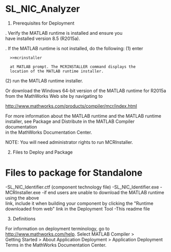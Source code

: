 # SL_NIC_Analyzer
1. Prerequisites for Deployment 

. Verify the MATLAB runtime is installed and ensure you    
  have installed version 8.5 (R2015a).   

. If the MATLAB runtime is not installed, do the following:
  (1) enter
  
      >>mcrinstaller
      
      at MATLAB prompt. The MCRINSTALLER command displays the 
      location of the MATLAB runtime installer.

  (2) run the MATLAB runtime installer.

Or download the Windows 64-bit version of the MATLAB runtime for R2015a 
from the MathWorks Web site by navigating to

   http://www.mathworks.com/products/compiler/mcr/index.html
   
   
For more information about the MATLAB runtime and the MATLAB runtime installer, see 
Package and Distribute in the MATLAB Compiler documentation  
in the MathWorks Documentation Center.    


NOTE: You will need administrator rights to run MCRInstaller. 


2. Files to Deploy and Package

Files to package for Standalone 
================================
-SL_NIC_Identifier.ctf (component technology file)
-SL_NIC_Identifier.exe
-MCRInstaller.exe 
   -if end users are unable to download the MATLAB runtime using the above  
    link, include it when building your component by clicking 
    the "Runtime downloaded from web" link in the Deployment Tool
-This readme file 

3. Definitions

For information on deployment terminology, go to 
http://www.mathworks.com/help. Select MATLAB Compiler >   
Getting Started > About Application Deployment > 
Application Deployment Terms in the MathWorks Documentation 
Center.





